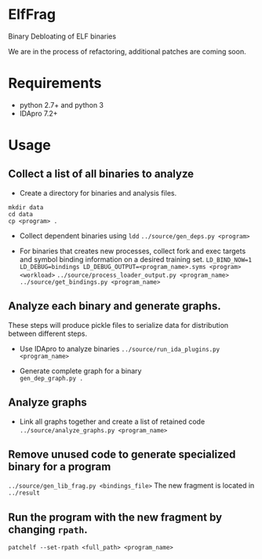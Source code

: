 # ElfFrag
Binary Debloating of ELF binaries

We are in the process of refactoring, additional patches are coming soon.

# Requirements
* python 2.7+ and python 3
* IDApro 7.2+

# Usage
## Collect a list of all binaries to analyze

* Create a directory for binaries and analysis files.
```
mkdir data
cd data
cp <program> .
```

* Collect dependent binaries using `ldd`
`../source/gen_deps.py <program>`

* For binaries that creates new processes, collect fork and exec targets and symbol binding information on a desired training set.
`LD_BIND_NOW=1 LD_DEBUG=bindings LD_DEBUG_OUTPUT=<program_name>.syms <program> <workload>`
`../source/process_loader_output.py <program_name>`
`../source/get_bindings.py <program_name>`

## Analyze each binary and generate graphs. 
These steps will produce pickle files to serialize data for distribution between different steps.  

* Use IDApro to analyze binaries
`../source/run_ida_plugins.py <program_name>`

* Generate complete graph for a binary  
`gen_dep_graph.py .`

## Analyze graphs
* Link all graphs together and create a list of retained code
`../source/analyze_graphs.py <program_name>`

## Remove unused code to generate specialized binary for a program
`../source/gen_lib_frag.py <bindings_file>`
The new fragment is located in `../result`

## Run the program with the new fragment by changing `rpath`.
```
patchelf --set-rpath <full_path> <program_name>

```